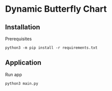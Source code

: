 # Dynamic Butterfly Chart

## Installation
Prerequisites
```
python3 -m pip install -r requirements.txt
```

## Application
Run app
```
python3 main.py
```